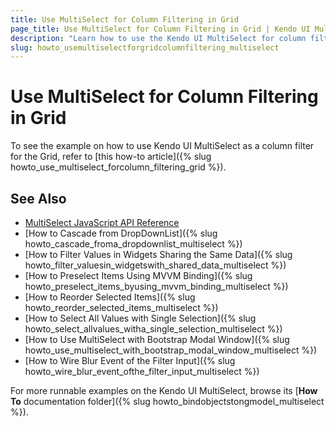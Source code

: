 ```yaml
---
title: Use MultiSelect for Column Filtering in Grid
page_title: Use MultiSelect for Column Filtering in Grid | Kendo UI MultiSelect
description: "Learn how to use the Kendo UI MultiSelect for column filtering in the Kendo UI Grid widget."
slug: howto_usemultiselectforgridcolumnfiltering_multiselect
---
```


# Use MultiSelect for Column Filtering in Grid

To see the example on how to use Kendo UI MultiSelect as a column filter for the Grid, refer to [this how-to article]({% slug howto_use_multiselect_forcolumn_filtering_grid %}).

## See Also

* [MultiSelect JavaScript API Reference](/api/javascript/ui/multiselect)
* [How to Cascade from DropDownList]({% slug howto_cascade_froma_dropdownlist_multiselect %})
* [How to Filter Values in Widgets Sharing the Same Data]({% slug howto_filter_valuesin_widgetswith_shared_data_multiselect %})
* [How to Preselect Items Using MVVM Binding]({% slug howto_preselect_items_byusing_mvvm_binding_multiselect %})
* [How to Reorder Selected Items]({% slug howto_reorder_selected_items_multiselect %})
* [How to Select All Values with Single Selection]({% slug howto_select_allvalues_witha_single_selection_multiselect %})
* [How to Use MultiSelect with Bootstrap Modal Window]({% slug howto_use_multiselect_with_bootstrap_modal_window_multiselect %})
* [How to Wire Blur Event of the Filter Input]({% slug howto_wire_blur_event_ofthe_filtеr_input_multiselect %})

For more runnable examples on the Kendo UI MultiSelect, browse its [**How To** documentation folder]({% slug howto_bindobjectstongmodel_multiselect %}).
